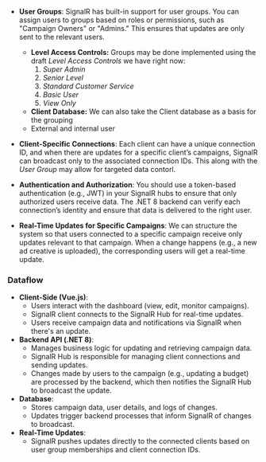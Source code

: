 - **User Groups**: SignalR has built-in support for user groups. You can assign users to groups based on roles or permissions, such as "Campaign Owners" or "Admins." This ensures that updates are only sent to the relevant users.
	- **Level Access Controls:** Groups may be done implemented using the draft _Level Access Controls_ we have right now:
		1. _Super Admin_
		2. _Senior Level_
		3. _Standard Customer Service_
		4. _Basic User_
		5. _View Only_
	- **Client Database:** We can also take the Client database as a basis for the grouping 
	- External and internal user
	
- **Client-Specific Connections**: Each client can have a unique connection ID, and when there are updates for a specific client’s campaigns, SignalR can broadcast only to the associated connection IDs. This along with the _User Group_ may allow for targeted data contorl.

- **Authentication and Authorization**: You should use a token-based authentication (e.g., JWT) in your SignalR hubs to ensure that only authorized users receive data. The .NET 8 backend can verify each connection’s identity and ensure that data is delivered to the right user.

- **Real-Time Updates for Specific Campaigns**: We can structure the system so that users connected to a specific campaign receive only updates relevant to that campaign. When a change happens (e.g., a new ad creative is uploaded), the corresponding users will get a real-time update.

### Dataflow
- **Client-Side (Vue.js)**:
    - Users interact with the dashboard (view, edit, monitor campaigns).
    - SignalR client connects to the SignalR Hub for real-time updates.
    - Users receive campaign data and notifications via SignalR when there's an update.
- **Backend API (.NET 8)**:
    - Manages business logic for updating and retrieving campaign data.
    - SignalR Hub is responsible for managing client connections and sending updates.
    - Changes made by users to the campaign (e.g., updating a budget) are processed by the backend, which then notifies the SignalR Hub to broadcast the update.
- **Database**:
    - Stores campaign data, user details, and logs of changes.
    - Updates trigger backend processes that inform SignalR of changes to broadcast.
- **Real-Time Updates**:
    - SignalR pushes updates directly to the connected clients based on user group memberships and client connection IDs.
